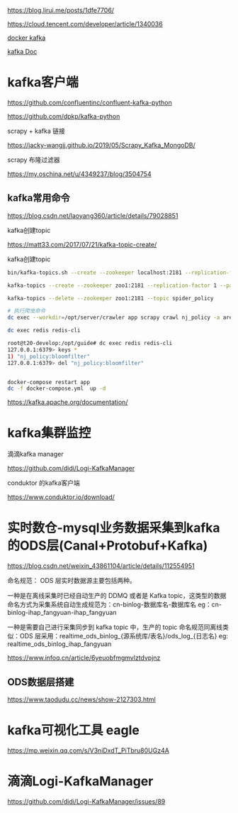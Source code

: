 
https://blog.lirui.me/posts/1dfe7706/

https://cloud.tencent.com/developer/article/1340036

[docker kafka](https://www.cnblogs.com/yxlblogs/p/10115672.html)

[kafka Doc](https://kafka.apache.org/quickstart)


# kafka客户端

https://github.com/confluentinc/confluent-kafka-python

https://github.com/dpkp/kafka-python

scrapy + kafka 链接

https://jacky-wangjj.github.io/2019/05/Scrapy_Kafka_MongoDB/

scrapy 布隆过滤器

https://my.oschina.net/u/4349237/blog/3504754


## kafka常用命令

https://blog.csdn.net/laoyang360/article/details/79028851

kafka创建topic

https://matt33.com/2017/07/21/kafka-topic-create/


kafka创建topic

```sh
bin/kafka-topics.sh --create --zookeeper localhost:2181 --replication-factor 1 --partitions 1 --topic spiderpolicy

kafka-topics --create --zookeeper zoo1:2181 --replication-factor 1 --partitions 1 --topic spiderpolicy

kafka-topics --delete --zookeeper zoo1:2181 --topic spider_policy

# 执行爬虫命令
dc exec --workdir=/opt/server/crawler app scrapy crawl nj_policy -a area=all

dc exec redis redis-cli

root@t20-develop:/opt/guide# dc exec redis redis-cli
127.0.0.1:6379> keys *
1) "nj_policy:bloomfilter"
127.0.0.1:6379> del "nj_policy:bloomfilter"


docker-compose restart app
dc -f docker-compose.yml  up -d

```

https://kafka.apache.org/documentation/

# kafka集群监控
滴滴kafka manager

https://github.com/didi/Logi-KafkaManager

conduktor 的kafka客户端

https://www.conduktor.io/download/


# 实时数仓-mysql业务数据采集到kafka的ODS层(Canal+Protobuf+Kafka)

https://blog.csdn.net/weixin_43861104/article/details/112554951


命名规范： ODS 层实时数据源主要包括两种。



一种是在离线采集时已经自动生产的 DDMQ 或者是 Kafka topic，这类型的数据命名方式为采集系统自动生成规范为：cn-binlog-数据库名-数据库名 eg：cn-binlog-ihap_fangyuan-ihap_fangyuan

一种是需要自己进行采集同步到 kafka topic 中，生产的 topic 命名规范同离线类似：ODS 层采用：realtime_ods_binlog_{源系统库/表名}/ods_log_{日志名} eg: realtime_ods_binlog_ihap_fangyuan




https://www.infoq.cn/article/6yeuobfmgmvlztdvpjnz


## ODS数据层搭建

https://www.taodudu.cc/news/show-2127303.html

# kafka可视化工具 eagle

https://mp.weixin.qq.com/s/V3niDxdT_PiTbru80UGz4A

# 滴滴Logi-KafkaManager

https://github.com/didi/Logi-KafkaManager/issues/89